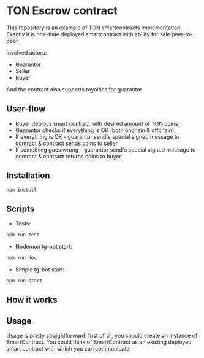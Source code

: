 # TON Escrow contract

This repository is an example of TON smartcontracts implementation. 
Exactly it is one-time deployed smartcontract with ability for sale peer-to-peer

Involved actors:
- Guarantor
- Seller
- Buyer

And the contract also supports royalties for guarantor

## User-flow

- Buyer deploys smart contract with desired amount of TON coins
- Guarantor checks if everything is OK (both onchain & offchain)
- If everything is OK - guarantor send's special signed message to contract & contract sends coins to seller
- If something goes wrong - guarantor send's special signed message to contract & contract returns coins to buyer

## Installation

```bash
npm install
```

## Scripts 

- Tests:
```bash
npm run test
```
- Nodemon tg-bot start:
```bash
npm run dev
```
- Simple tg-bot start:
```bash
npm run start
```


## How it works 


## Usage

Usage is pretty straightforward: first of all, you should create an instance of SmartContract.
You could think of SmartContract as an existing deployed smart contract with which you can communicate.



